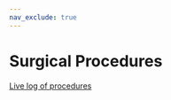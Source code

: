 ```yaml
---
nav_exclude: true
---
```


# Surgical Procedures

[Live log of procedures](https://docs.google.com/document/d/1Vbrh732yJvUjJkFfLpAVkGCXUEURdQQd9PbNoM1gc-M/edit?usp=sharing)
